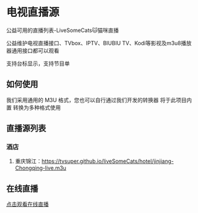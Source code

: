# 电视直播源
公益可用的直播列表-LiveSomeCats🐱猫咪直播

公益维护电视直播接口、TVbox、IPTV、BIUBIU TV、Kodi等影视及m3u8播放器通用接口都可以观看

支持台标显示，支持节目单

## 如何使用
我们采用通用的 M3U 格式，您也可以自行通过我们开发的转换器 将于此项目内置 转换为多种格式使用

## 直播源列表
### 酒店
1. 重庆锦江：https://tvsuper.github.io/liveSomeCats/hotel/jinjiang-Chongqing-live.m3u

## 在线直播
[点击观看在线直播](https://tvsuper.github.io/liveSomeCats/)
